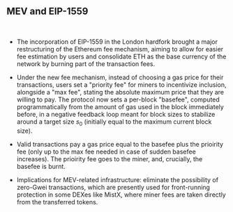 ## MEV and EIP-1559

<br>

- The incorporation of EIP-1559 in the London hardfork brought a major restructuring of the Ethereum fee mechanism, aiming to allow for easier 
fee estimation by users and consolidate ETH as the base currency of the network by burning part of the transaction fees. 

- Under the new fee mechanism, instead of choosing a gas price for their transactions, users set a "priority fee" for miners to incentivize inclusion, 
alongside a "max fee", stating the absolute maximum price that they are willing to pay. The protocol now sets a per-block "basefee", computed 
programmatically from the amount of gas used in the block immediately before, in a negative feedback loop meant for block sizes to stabilize 
around a target size $s_0$ (initially equal to the maximum current block size). 

- Valid transactions pay a gas price equal to the basefee plus the 
prioirity fee (only up to the max fee needed in case of sudden basefee increases). The prioirity fee goes to the miner, and, crucially, 
the basefee is burnt.

- Implications for MEV-related infrastructure: eliminate the possibility of zero-Gwei transactions, which are presently used for front-running 
protection in some DEXes like MistX, where miner fees are taken directly from the transferred tokens. 
